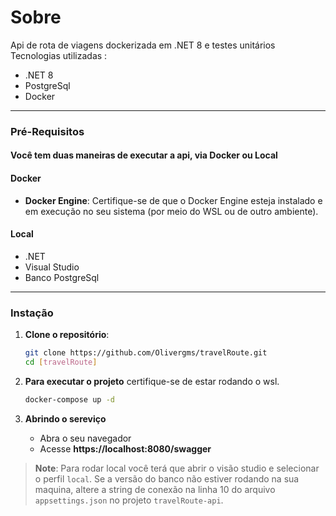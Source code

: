 # Sobre
Api de rota de viagens dockerizada em .NET 8 e testes unitários  \
Tecnologias utilizadas : 
- .NET 8
- PostgreSql
- Docker

---

### Pré-Requisitos
 #### Você tem duas maneiras de executar a api, via **Docker** ou **Local**

 #### Docker
- **Docker Engine**: Certifique-se de que o Docker Engine esteja instalado e em execução no seu sistema (por meio do WSL ou de outro ambiente).

#### Local
- .NET
- Visual Studio
- Banco PostgreSql

---

### Instação

1. **Clone o repositório**:
   ```bash
   git clone https://github.com/Olivergms/travelRoute.git
   cd [travelRoute]
   ```

2. **Para executar o projeto** certifique-se de estar rodando o wsl.
   ```bash
   docker-compose up -d
   ```

3. **Abrindo o sereviço** 
    - Abra o seu navegador
    - Acesse **https://localhost:8080/swagger**




> **Note**: Para rodar local você terá que abrir o visão studio e selecionar o perfil `local`. Se a versão do banco não estiver rodando na sua maquina, altere a string de conexão na linha 10 do arquivo `appsettings.json` no projeto `travelRoute-api`. 

